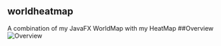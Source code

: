 ## worldheatmap
A combination of my JavaFX WorldMap with my HeatMap
##Overview
![Overview](https://dl.dropboxusercontent.com/u/84552/WorldHeatmap.png)
